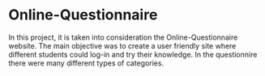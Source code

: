 # Online-Questionnaire

In this project, it is taken into consideration the Online-Questionnaire website. The main objective was to create a user friendly site where different students could log-in and try their knowledge. In the questionnire there were many different types of categories. 

